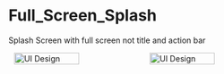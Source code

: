 # Full_Screen_Splash
Splash Screen with full screen not title and action bar

<div style="display: flex; flex-wrap: wrap; justify-content: center;">
    <img src="/images/ss_one.jpg" alt="UI Design" style="width: 48%; height: auto;">
    <img src="/images/ss_two.jpg" alt="UI Design" style="width: 48%; height: auto;">
</div>
